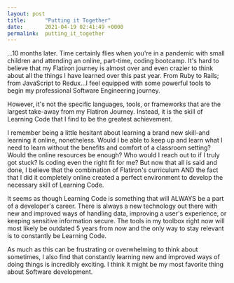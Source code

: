 ```yaml
---
layout: post
title:      "Putting it Together"
date:       2021-04-19 02:41:49 +0000
permalink:  putting_it_together
---
```


...10 months later.  Time certainly flies when you're in a pandemic with small children and attending an online, part-time, coding bootcamp.  It's hard to believe that my Flatiron journey is almost over and even crazier to think about all the things I have learned over this past year. From Ruby to Rails; from JavaScript to Redux...I feel equipped with some powerful tools to begin my professional Software Engineering journey. 

However, it's not the specific languages, tools, or frameworks that are the largest take-away from my Flatiron Journey.  Instead, it is the skill of Learning Code that I find to be the greatest achievement.

I remember being a little hesitant about learning a brand new skill-and learning it online, nonetheless.  Would I be able to keep up and learn what I need to learn without the benefits and comfort of a classroom setting?  Would the online resources be enough?  Who would I reach out to if I truly got stuck?  Is coding even the right fit for me?  But now that all is said and done, I believe that the combination of Flatiron's curriculum AND the fact that I did it completely online created a perfect environment to develop the necessary skill of Learning Code.

It seems as though Learning Code is something that will ALWAYS be a part of a developer's career.  There is always a new technology out there with new and improved ways of handling data, improving a user's experience, or keeping sensitive information secure.  The tools in my toolbox right now will most likely be outdated 5 years from now and the only way to stay relevant is to constantly be Learning Code.

As much as this can be frustrating or overwhelming to think about sometimes, I also find that constantly learning new and improved ways of doing things is incredibly exciting.  I think it might be my most favorite thing about Software development.

